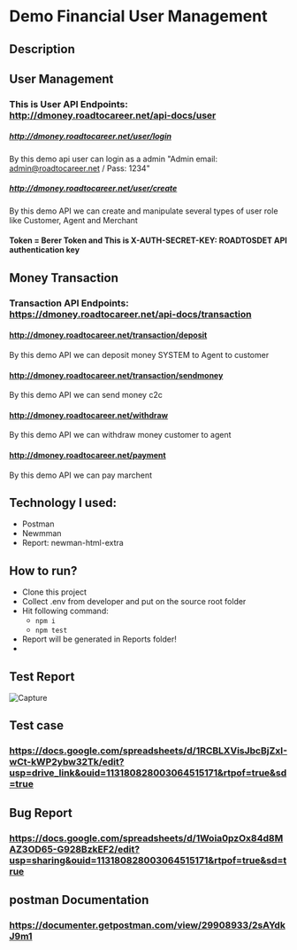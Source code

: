 # Demo Financial User Management
## Description
## User Management
### This is  User API Endpoints: http://dmoney.roadtocareer.net/api-docs/user

##### http://dmoney.roadtocareer.net/user/login   
 By this demo  api  user can login as a admin "Admin email: admin@roadtocareer.net / Pass: 1234" 
 
##### http://dmoney.roadtocareer.net/user/create
By this demo API we can create and manipulate several types of user role like Customer, Agent and Merchant 
#### Token = Berer Token and This is X-AUTH-SECRET-KEY: ROADTOSDET API authentication key


## Money Transaction 
### Transaction API Endpoints: https://dmoney.roadtocareer.net/api-docs/transaction

#### http://dmoney.roadtocareer.net/transaction/deposit
By this demo API we can deposit money SYSTEM to Agent to customer

#### http://dmoney.roadtocareer.net/transaction/sendmoney
By this demo API we can send money c2c


#### http://dmoney.roadtocareer.net/withdraw
By this demo API we can withdraw money customer to agent


#### http://dmoney.roadtocareer.net/payment
By this demo API we can pay marchent 

## Technology I used:
- Postman
- Newmman
- Report: newman-html-extra
## How to run?
- Clone this project
- Collect .env from developer and put on the source root folder
- Hit following command:
  - ``` npm i ```
  - ``` npm test ```
- Report will be generated in Reports folder!
- 
## Test Report
![Capture](https://github.com/user-attachments/assets/59ae1804-0625-48cf-a2d6-67e894664cc7)

## Test case
### https://docs.google.com/spreadsheets/d/1RCBLXVisJbcBjZxI-wCt-kWP2ybw32Tk/edit?usp=drive_link&ouid=113180828003064515171&rtpof=true&sd=true
## Bug Report
### https://docs.google.com/spreadsheets/d/1Woia0pzOx84d8MAZ3OD65-G928BzkEF2/edit?usp=sharing&ouid=113180828003064515171&rtpof=true&sd=true
## postman Documentation
### https://documenter.getpostman.com/view/29908933/2sAYdkJ9m1
